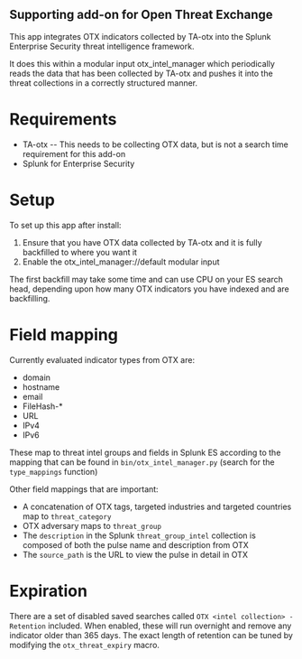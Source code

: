 Supporting add-on for Open Threat Exchange
-----------------------------------------

This app integrates OTX indicators collected by TA-otx into the Splunk Enterprise Security threat intelligence framework.

It does this within a modular input otx_intel_manager which periodically reads the data that has been collected by TA-otx and pushes it into the threat collections in a correctly structured manner.

Requirements
============

* TA-otx -- This needs to be collecting OTX data, but is not a search time requirement for this add-on
* Splunk for Enterprise Security

Setup
=====
To set up this app after install:
1. Ensure that you have OTX data collected by TA-otx and it is fully backfilled to where you want it
1. Enable the otx_intel_manager://default modular input

The first backfill may take some time and can use CPU on your ES search head, depending upon how many OTX indicators you have indexed and are backfilling.

Field mapping
=============
Currently evaluated indicator types from OTX are:

* domain
* hostname
* email
* FileHash-*
* URL
* IPv4
* IPv6

These map to threat intel groups and fields in Splunk ES according to the mapping that can be found in `bin/otx_intel_manager.py` (search for the `type_mappings` function)

Other field mappings that are important:

* A concatenation of OTX tags, targeted industries and targeted countries map to `threat_category`
* OTX adversary maps to `threat_group`
* The `description` in the Splunk `threat_group_intel` collection is composed of both the pulse name and description from OTX
* The `source_path` is the URL to view the pulse in detail in OTX

Expiration
==========
There are a set of disabled saved searches called `OTX <intel collection> - Retention` included. When enabled, these will run overnight and remove any indicator older than 365 days. The exact length of retention can be tuned by modifying the `otx_threat_expiry` macro.
